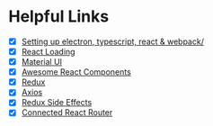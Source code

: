 # Helpful Links

- [X] [Setting up electron, typescript, react & webpack/](https://taraksharma.com/setting-up-electron-typescript-react-webpack/)
- [X] [React Loading](https://github.com/fakiolinho/react-loading)
- [X] [Material UI](https://material-ui.com/)
- [X] [Awesome React Components](https://github.com/brillout/awesome-react-components)
- [X] [Redux](https://react-redux.js.org/introduction/basic-tutorial)
- [X] [Axios](https://alligator.io/react/axios-react/)
- [X] [Redux Side Effects](https://medium.com/magnetis-backstage/redux-side-effects-and-me-89c104a4b149)
- [X] [Connected React Router](https://github.com/supasate/connected-react-router)
